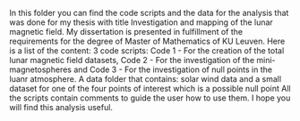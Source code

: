 In this folder you can find the code scripts and the data for the analysis that was done for my thesis with title Investigation and mapping of the lunar magnetic field. My dissertation is presented in fulfillment of the requirements for the degree of Master of Mathematics of KU Leuven.
Here is a list of the content:
3 code scripts: Code 1 - For the creation of the total lunar magnetic field datasets, Code 2 - For the investigation of the mini-magnetospheres and Code 3 - For the investigation of null points in the luanr atmosphere. 
A data folder that contains: solar wind data and a small dataset for one of the four points of interest which is a possible null point 
All the scripts contain comments to guide the user how to use them. 
I hope you will find this analysis useful. 
